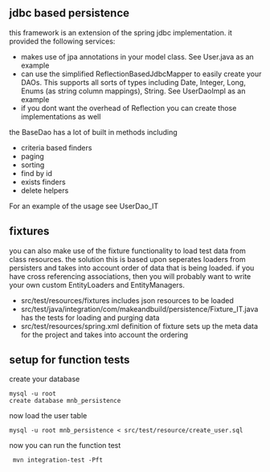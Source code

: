 jdbc based persistence
--------

this framework is an extension of the spring jdbc implementation.  it provided the following services:
* makes use of jpa annotations in your model class.  See User.java as an example
* can use the simplified ReflectionBasedJdbcMapper to easily create your DAOs.  This supports all sorts of types including Date, Integer, Long, Enums (as string column mappings), String.  See UserDaoImpl as an example
* if you dont want the overhead of Reflection you can create those implementations as well

the BaseDao has a lot of built in methods including
* criteria based finders
* paging
* sorting
* find by id
* exists finders
* delete helpers

For an example of the usage see UserDao_IT

fixtures
-------

you can also make use of the fixture functionality to load test data from class resources.  the solution this is based upon seperates loaders from persisters and takes into account order of data that is being loaded.  if you have cross referencing associations, then you will probably want to write your own custom EntityLoaders and EntityManagers.

* src/test/resources/fixtures includes json resources to be loaded
* src/test/java/integration/com/makeandbuild/persistence/Fixture_IT.java has the tests for loading and purging data
* src/test/resources/spring.xml definition of fixture sets up the meta data for the project and takes into account the ordering

setup for function tests
------------------

create your database

    mysql -u root
    create database mnb_persistence

now load the user table

    mysql -u root mnb_persistence < src/test/resource/create_user.sql

now you can run the function test

     mvn integration-test -Pft